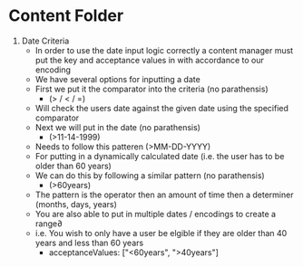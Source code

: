 # Content Folder
1. Date Criteria  
	- In order to use the date input logic correctly a content manager must put the key and acceptance values in with accordance to our encoding
    - We have several options for inputting a date
    - First we put it the comparator into the criteria (no parathensis)
		- (> / < / =)
    - Will check the users date against the given date using the specified comparator
    - Next we will put in the date (no parathensis)
    	- (>11-14-1999)
    - Needs to follow this patteren (>MM-DD-YYYY)
    - For putting in a dynamically calculated date (i.e. the user has to be older than 60 years)
    - We can do this by following a similar pattern (no parathensis)
    	- (>60years)
    - The pattern is the operator then an amount of time then a determiner (months, days, years)
    - You are also able to put in multiple dates / encodings to create a range∂
    - i.e. You wish to only have a user be elgible if they are older than 40 years and less than 60 years
    	- acceptanceValues: ["<60years", ">40years"]

